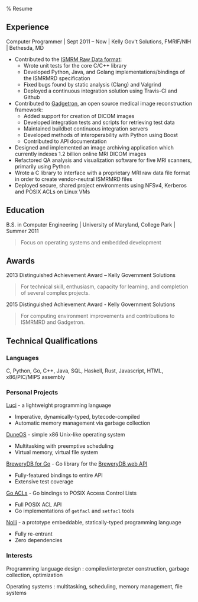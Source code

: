 % Resume

## Experience

Computer Programmer | Sept 2011 – Now | Kelly Gov't Solutions, FMRIF/NIH | Bethesda, MD

- Contributed to the [ISMRM Raw Data format](ismrmrd.github.io):
    - Wrote unit tests for the core C/C++ library
    - Developed Python, Java, and Golang implementations/bindings of the ISMRMRD specification
    - Fixed bugs found by static analysis (Clang) and Valgrind
    - Deployed a continuous integration solution using Travis-CI and Github
- Contributed to [Gadgetron](gadgetron.github.io), an open source medical image reconstruction framework:
    - Added support for creation of DICOM images
    - Developed integration tests and scripts for retrieving test data
    - Maintained buildbot continuous integration servers
    - Developed methods of interoperability with Python using Boost
    - Contributed to API documentation
- Designed and implemented an image archiving application which currently indexes 1.2 billion online MRI DICOM images
- Refactored QA analysis and visualization software for five MRI scanners, primarily using Python
- Wrote a C library to interface with a proprietary MRI raw data file format in order to create vendor-neutral ISMRMRD files
- Deployed secure, shared project environments using NFSv4, Kerberos and POSIX ACLs on Linux VMs

## Education

B.S. in Computer Engineering | University of Maryland, College Park | Summer 2011

> Focus on operating systems and embedded development

## Awards

2013 Distinguished Achievement Award – Kelly Government Solutions

> For technical skill, enthusiasm, capacity for learning, and completion of several complex projects.

2015 Distinguished Achievement Award - Kelly Government Solutions

> For computing environment improvements and contributions to ISMRMRD and Gadgetron.

## Technical Qualifications

### Languages
C, Python, Go, C++, Java, SQL, Haskell, Rust, Javascript, HTML, x86/PIC/MIPS assembly

### Personal Projects

[Luci](http://josephnaegele.com/luci) - a lightweight programming language

- Imperative, dynamically-typed, bytecode-compiled
- Automatic memory management via garbage collection

[DuneOS](https://github.com/naegelejd/duneOS) - simple x86 Unix-like operating system

- Multitasking with preemptive scheduling
- Virtual memory, virtual file system

[BreweryDB for Go](https://github.com/naegelejd/brewerydb) - Go library for the [BreweryDB web API](http://www.brewerydb.com)

- Fully-featured bindings to entire API
- Extensive test coverage

[Go ACLs](https://github.com/naegelejd/go-acl) - Go bindings to POSIX Access Control Lists

- Full POSIX ACL API
- Go implementations of `getfacl` and `setfacl` tools

[Nolli](https://github.com/naegelejd/nolli) - a prototype embeddable, statically-typed programming language

- Fully re-entrant
- Zero dependencies

### Interests
Programming language design
:   compiler/interpreter construction, garbage collection, optimization

Operating systems
:   multitasking, scheduling, memory management, file systems

